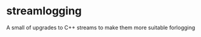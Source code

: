 streamlogging
=============

A small of upgrades to C++ streams to make them more suitable forlogging
